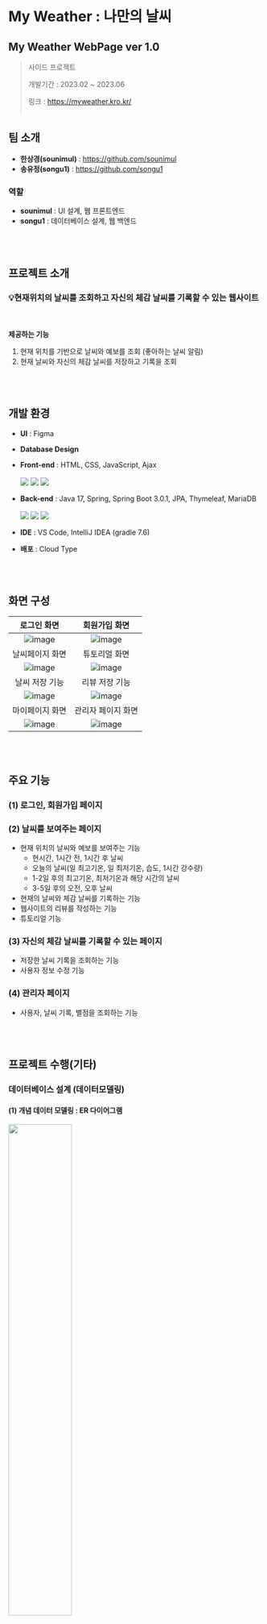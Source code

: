# My Weather : 나만의 날씨
## My Weather WebPage ver 1.0
> 사이드 프로젝트
> 
> 개발기간 : 2023.02 ~ 2023.06
>
> 링크 : https://myweather.kro.kr/
<br></br>
## 팀 소개
- **한상경(sounimul)** : https://github.com/sounimul
- **송유정(songu1)** : https://github.com/songu1
### 역할
- **sounimul** : UI 설계, 웹 프론트엔드
- **songu1** : 데이터베이스 설계, 웹 백엔드

<br></br>
## 프로젝트 소개
### 💡현재위치의 날씨를 조회하고 자신의 체감 날씨를 기록할 수 있는 웹사이트
<br></br>
**제공하는 기능**
1. 현재 위치를 기반으로 날씨와 예보를 조회 (좋아하는 날씨 알림)
2. 현재 날씨와 자신의 체감 날씨를 저장하고 기록을 조회

<br></br>
## 개발 환경
- **UI** : Figma
- **Database Design**

- **Front-end** : HTML, CSS, JavaScript, Ajax<br></br>
    <img src="https://img.shields.io/badge/html5-E34F26?style=for-the-badge&logo=html5&logoColor=white">
    <img src="https://img.shields.io/badge/css-1572B6?style=for-the-badge&logo=css3&logoColor=white">
    <img src="https://img.shields.io/badge/javascript-F7DF1E?style=for-the-badge&logo=javascript&logoColor=black">

- **Back-end** : Java 17, Spring, Spring Boot 3.0.1, JPA, Thymeleaf, MariaDB <br></br>
    <img src="https://img.shields.io/badge/java-007396?style=for-the-badge&logo=java&logoColor=white">
    <img src="https://img.shields.io/badge/spring-6DB33F?style=for-the-badge&logo=spring&logoColor=white">
    <img src="https://img.shields.io/badge/mariaDB-003545?style=for-the-badge&logo=mariaDB&logoColor=white"> 

- **IDE** : VS Code, IntelliJ IDEA (gradle 7.6)

- **배포** : Cloud Type

<br></br>
## 화면 구성
|로그인 화면|회원가입 화면|
|:---:|:---:|
|![image](https://github.com/sounimul/Project1/assets/75112062/9ea6a7b8-2dd3-4376-816d-f3c7a9cf4836)|![image](https://github.com/sounimul/Project1/assets/75112062/348e75ff-1c36-45ec-bdce-2633a15cc5d0)
|날씨페이지 화면|튜토리얼 화면|
|![image](https://github.com/sounimul/Project1/assets/75112062/9617094e-1239-4136-88e2-8d2fc598532e)|![image](https://github.com/sounimul/Project1/assets/75112062/35b85850-a643-4c06-b1e3-adb4fd9b828c)|
|날씨 저장 기능|리뷰 저장 기능|
|![image](https://github.com/sounimul/Project1/assets/75112062/fbd32f77-9ec3-4d92-9cfe-2507123406f9)|![image](https://github.com/sounimul/Project1/assets/75112062/64176121-a512-4c71-9f79-c7228ebc5e35)|
|마이페이지 화면|관리자 페이지 화면|
|![image](https://github.com/sounimul/Project1/assets/75112062/e315df3e-ed4d-4e55-8e99-d0c58a2bb059)|![image](https://github.com/sounimul/Project1/assets/75112062/5fd8ffc2-a80b-4818-b53f-414d4fb4722e)|

<br></br>
## 주요 기능
### (1) 로그인, 회원가입 페이지
### (2) 날씨를 보여주는 페이지
- 현재 위치의 날씨와 예보를 보여주는 기능
    - 현시간, 1시간 전, 1시간 후 날씨
    - 오늘의 날씨(일 최고기온, 일 최저기온, 습도, 1시간 강수량)
    - 1-2일 후의 최고기온, 최저기온과 해당 시간의 날씨
    - 3-5일 후의 오전, 오후 날씨
- 현재의 날씨와 체감 날씨를 기록하는 기능
- 웹사이트의 리뷰를 작성하는 기능
- 튜토리얼 기능
### (3) 자신의 체감 날씨를 기록할 수 있는 페이지
- 저장한 날씨 기록을 조회하는 기능
- 사용자 정보 수정 기능
### (4) 관리자 페이지
- 사용자, 날씨 기록, 별점을 조회하는 기능

<br></br>
## 프로젝트 수행(기타)
### 데이터베이스 설계 (데이터모델링)
#### (1) 개념 데이터 모델링 : ER 다이어그램
<img src="https://github.com/sounimul/Project1/assets/75112062/8f93988d-7497-4a6e-8c01-5f5837d45a1f.jpg" width="50%"/>

#### (2) 논리 데이터 모델링 : Relational 다이어그램
<img src="https://github.com/sounimul/Project1/assets/75112062/881ee0df-5829-4c5b-bce0-b251b108442b.jpg" width="50%"/>

#### (3) 물리 데이터 모델링 : DDL

